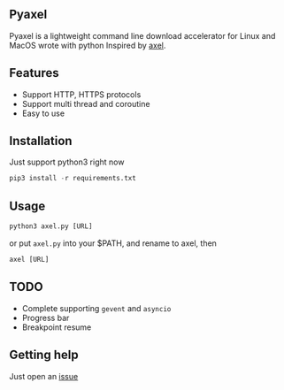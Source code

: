 Pyaxel
---

Pyaxel is a lightweight command line download accelerator for Linux and MacOS wrote with python Inspired by [axel](https://github.com/eribertomota/axel).

Features
---

* Support HTTP, HTTPS protocols
* Support multi thread and coroutine
* Easy to use


Installation
---

Just support python3 right now

```python
pip3 install -r requirements.txt
```

Usage
---

```python
python3 axel.py [URL]
```

or put `axel.py` into your $PATH, and rename to axel, then

```python
axel [URL]
```

TODO
---

* Complete supporting `gevent` and `asyncio`
* Progress bar
* Breakpoint resume


Getting help
---

Just open an [issue]()